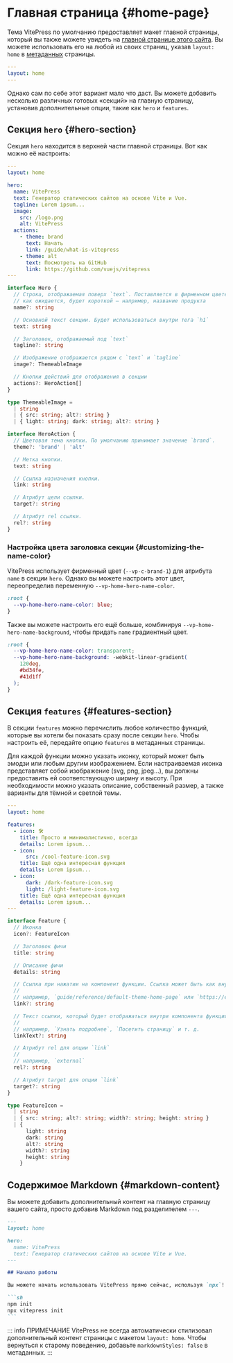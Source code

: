 # Главная страница {#home-page}

Тема VitePress по умолчанию предоставляет макет главной страницы, который вы также можете увидеть на [главной странице этого сайта](../). Вы можете использовать его на любой из своих страниц, указав `layout: home` в [метаданных](./frontmatter-config) страницы.

```yaml
---
layout: home
---
```

Однако сам по себе этот вариант мало что даст. Вы можете добавить несколько различных готовых «секций» на главную страницу, установив дополнительные опции, такие как `hero` и `features`.

## Секция `hero` {#hero-section}

Секция `hero` находится в верхней части главной страницы. Вот как можно её настроить:

```yaml
---
layout: home

hero:
  name: VitePress
  text: Генератор статических сайтов на основе Vite и Vue.
  tagline: Lorem ipsum...
  image:
    src: /logo.png
    alt: VitePress
  actions:
    - theme: brand
      text: Начать
      link: /guide/what-is-vitepress
    - theme: alt
      text: Посмотреть на GitHub
      link: https://github.com/vuejs/vitepress
---
```

```ts
interface Hero {
  // Строка, отображаемая поверх `text`. Поставляется в фирменном цвете и,
  // как ожидается, будет короткой — например, название продукта
  name?: string

  // Основной текст секции. Будет использоваться внутри тега `h1`
  text: string

  // Заголовок, отображаемый под `text`
  tagline?: string

  // Изображение отображается рядом с `text` и `tagline`
  image?: ThemeableImage

  // Кнопки действий для отображения в секции
  actions?: HeroAction[]
}

type ThemeableImage =
  | string
  | { src: string; alt?: string }
  | { light: string; dark: string; alt?: string }

interface HeroAction {
  // Цветовая тема кнопки. По умолчанию принимает значение `brand`.
  theme?: 'brand' | 'alt'

  // Метка кнопки.
  text: string

  // Ссылка назначения кнопки.
  link: string

  // Атрибут цели ссылки.
  target?: string

  // Атрибут rel ссылки.
  rel?: string
}
```

### Настройка цвета заголовка секции {#customizing-the-name-color}

VitePress использует фирменный цвет (`--vp-c-brand-1`) для атрибута `name` в секции `hero`. Однако вы можете настроить этот цвет, переопределив переменную `--vp-home-hero-name-color`.

```css
:root {
  --vp-home-hero-name-color: blue;
}
```

Также вы можете настроить его ещё больше, комбинируя `--vp-home-hero-name-background`, чтобы придать `name` градиентный цвет.

```css
:root {
  --vp-home-hero-name-color: transparent;
  --vp-home-hero-name-background: -webkit-linear-gradient(
    120deg,
    #bd34fe,
    #41d1ff
  );
}
```

## Секция `features` {#features-section}

В секции `features` можно перечислить любое количество функций, которые вы хотели бы показать сразу после секции `hero`. Чтобы настроить её, передайте опцию `features` в метаданных страницы.

Для каждой функции можно указать иконку, который может быть эмодзи или любым другим изображением. Если настраиваемая иконка представляет собой изображение (svg, png, jpeg...), вы должны предоставить ей соответствующую ширину и высоту. При необходимости можно указать описание, собственный размер, а также варианты для тёмной и светлой темы.

```yaml
---
layout: home

features:
  - icon: 🛠️
    title: Просто и минималистично, всегда
    details: Lorem ipsum...
  - icon:
      src: /cool-feature-icon.svg
    title: Ещё одна интересная функция
    details: Lorem ipsum...
  - icon:
      dark: /dark-feature-icon.svg
      light: /light-feature-icon.svg
    title: Ещё одна интересная функция
    details: Lorem ipsum...
---
```

```ts
interface Feature {
  // Иконка
  icon?: FeatureIcon

  // Заголовок фичи
  title: string

  // Описание фичи
  details: string

  // Ссылка при нажатии на компонент функции. Ссылка может быть как внутренней, так и внешней.
  //
  // например, `guide/reference/default-theme-home-page` или `https://example.com`
  link?: string

  // Текст ссылки, который будет отображаться внутри компонента функции. Лучше всего использовать с опцией `link`.
  //
  // например, `Узнать подробнее`, `Посетить страницу` и т. д.
  linkText?: string

  // Атрибут rel для опции `link`
  //
  // например, `external`
  rel?: string

  // Атрибут target для опции `link`
  target?: string
}

type FeatureIcon =
  | string
  | { src: string; alt?: string; width?: string; height: string }
  | {
      light: string
      dark: string
      alt?: string
      width?: string
      height: string
    }
```

## Содержимое Markdown {#markdown-content}

Вы можете добавить дополнительный контент на главную страницу вашего сайта, просто добавив Markdown под разделителем `---`.

````md
---
layout: home

hero:
  name: VitePress
  text: Генератор статических сайтов на основе Vite и Vue.
---

## Начало работы

Вы можете начать использовать VitePress прямо сейчас, используя `npx`!

```sh
npm init
npx vitepress init
```
````

::: info ПРИМЕЧАНИЕ
VitePress не всегда автоматически стилизовал дополнительный контент страницы с макетом `layout: home`. Чтобы вернуться к старому поведению, добавьте `markdownStyles: false` в метаданных.
:::
